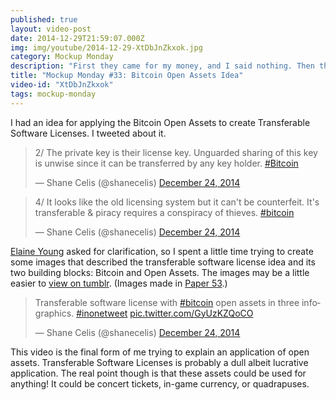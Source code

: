 ```yaml
---
published: true
layout: video-post
date: 2014-12-29T21:59:07.000Z
img: img/youtube/2014-12-29-XtDbJnZkxok.jpg
category: Mockup Monday
description: "First they came for my money, and I said nothing. Then they came for my assets, and I transferred them. Then they came for my doge, and I said, \"Such avarice. Wow.\""
title: "Mockup Monday #33: Bitcoin Open Assets Idea"
video-id: "XtDbJnZkxok"
tags: mockup-monday
---
```

I had an idea for applying the Bitcoin Open Assets to create
Transferable Software Licenses.  I tweeted about it.

<blockquote class="twitter-tweet" lang="en"><p>2/ The private key is their license key. Unguarded sharing of this key is unwise since it can be transferred by any key holder. <a href="https://twitter.com/hashtag/Bitcoin?src=hash">#Bitcoin</a></p>&mdash; Shane Celis (@shanecelis) <a href="https://twitter.com/shanecelis/status/547676730178437120">December 24, 2014</a></blockquote> <script async src="//platform.twitter.com/widgets.js" charset="utf-8"></script>

<blockquote class="twitter-tweet" lang="en"><p>4/ It looks like the old licensing system but it can&#39;t be counterfeit. It&#39;s transferable &amp; piracy requires a conspiracy of thieves. <a href="https://twitter.com/hashtag/bitcoin?src=hash">#bitcoin</a></p>&mdash; Shane Celis (@shanecelis) <a href="https://twitter.com/shanecelis/status/547678361062244352">December 24, 2014</a></blockquote> <script async src="//platform.twitter.com/widgets.js" charset="utf-8"></script>

[Elaine Young](https://twitter.com/ejyoung67) asked for clarification,
so I spent a little time trying to create some images that described
the transferable software license idea and its two building blocks:
Bitcoin and Open Assets.  The images may be a little easier to
[view on tumblr](http://shanecelis.tumblr.com/post/106548802602).
(Images made in [Paper 53](https://www.fiftythree.com/paper).)

<blockquote class="twitter-tweet" lang="en"><p>Transferable software license with <a href="https://twitter.com/hashtag/bitcoin?src=hash">#bitcoin</a> open assets in three infographics. <a href="https://twitter.com/hashtag/inonetweet?src=hash">#inonetweet</a> <a href="http://t.co/GyUzKZQoCO">pic.twitter.com/GyUzKZQoCO</a></p>&mdash; Shane Celis (@shanecelis) <a href="https://twitter.com/shanecelis/status/547896416254033920">December 24, 2014</a></blockquote> <script async src="//platform.twitter.com/widgets.js" charset="utf-8"></script>

This video is the final form of me trying to explain an application of
open assets.  Transferable Software Licenses is probably a dull albeit
lucrative application.  The real point though is that these assets
could be used for anything!  It could be concert tickets, in-game
currency, or quadrapuses.
